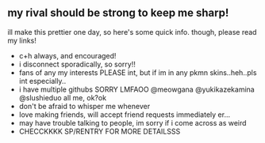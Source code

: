## my rival should be strong to keep me sharp!

ill make this prettier one day, so here's some quick info. though, please read my links!

- c+h always, and encouraged!
- i disconnect sporadically, so sorry!!
- fans of any my interests PLEASE int, but if im in any pkmn skins..heh..pls int especially..
- i have multiple githubs SORRY LMFAOO @meowgana @yukikazekamina @slushieduo all me, ok?ok
- don't be afraid to whisper me whenever
- love making friends, will accept friend requests immediately er...
- may have trouble talking to people, im sorry if i come across as weird
- CHECCKKKK SP/RENTRY FOR MORE DETAILSSS
